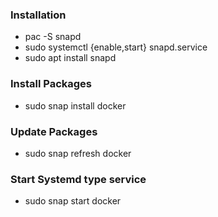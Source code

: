 ### Installation
- pac -S snapd
- sudo systemctl {enable,start} snapd.service
- sudo apt install snapd

### Install Packages
- sudo snap install docker

### Update Packages
- sudo snap refresh docker

### Start Systemd type service
- sudo snap start docker
